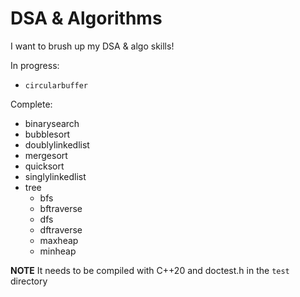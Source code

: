 # DSA & Algorithms

I want to brush up my DSA & algo skills!

In progress:

- `circularbuffer`

Complete:

- binarysearch
- bubblesort
- doublylinkedlist
- mergesort
- quicksort
- singlylinkedlist
- tree
    - bfs
    - bftraverse
    - dfs
    - dftraverse
    - maxheap
    - minheap

**NOTE** It needs to be compiled with C++20 and doctest.h in the `test` directory
